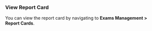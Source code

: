 ### View Report Card

You can view the report card by navigating to **Exams Management > Report Cards**.
